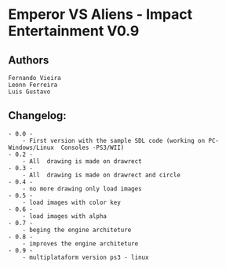 Emperor VS Aliens - Impact Entertainment V0.9
=============================

Authors
-------
	Fernando Vieira
	Leonn Ferreira
	Luis Gustavo

Changelog:
----------
	- 0.0 -
		- First version with the sample SDL code (working on PC-Windows/Linux  Consoles -PS3/WII) 
	- 0.2 -
		- All  drawing is made on drawrect
	- 0.3 -
		- All  drawing is made on drawrect and circle
	- 0.4 -
		- no more drawing only load images
	- 0.5 -
		- load images with color key
	- 0.6 -
		- load images with alpha 
	- 0.7 -
		- beging the engine architeture
	- 0.8 -
		- improves the engine architeture
	- 0.9 -
		- multiplataform version ps3 - linux

